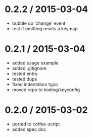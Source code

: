 
0.2.2 / 2015-03-04
==================

 * bubble up 'change' event
 * test if omitting resets a keymap

0.2.1 / 2015-03-04
==================

 * added usage example
 * added .gitignore
 * tested entry
 * tested dups
 * fixed indentation typo
 * moved repo to koding/keyconfig

0.2.0 / 2015-03-02
==================

 * ported to coffee-script
 * added spec doc
